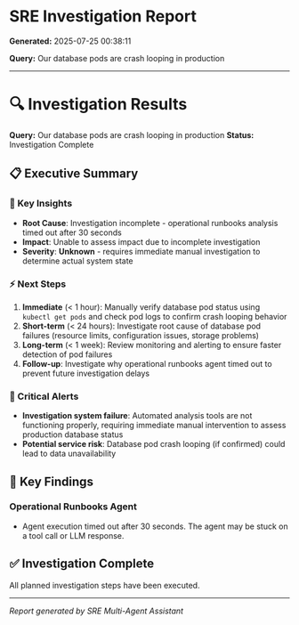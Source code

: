 # SRE Investigation Report

**Generated:** 2025-07-25 00:38:11

**Query:** Our database pods are crash looping in production

---

# 🔍 Investigation Results

**Query:** Our database pods are crash looping in production
**Status:** Investigation Complete

## 📋 Executive Summary

### 🎯 Key Insights
- **Root Cause**: Investigation incomplete - operational runbooks analysis timed out after 30 seconds
- **Impact**: Unable to assess impact due to incomplete investigation
- **Severity**: **Unknown** - requires immediate manual investigation to determine actual system state

### ⚡ Next Steps
1. **Immediate** (< 1 hour): Manually verify database pod status using `kubectl get pods` and check pod logs to confirm crash looping behavior
2. **Short-term** (< 24 hours): Investigate root cause of database pod failures (resource limits, configuration issues, storage problems)
3. **Long-term** (< 1 week): Review monitoring and alerting to ensure faster detection of pod failures
4. **Follow-up**: Investigate why operational runbooks agent timed out to prevent future investigation delays

### 🚨 Critical Alerts
- **Investigation system failure**: Automated analysis tools are not functioning properly, requiring immediate manual intervention to assess production database status
- **Potential service risk**: Database pod crash looping (if confirmed) could lead to data unavailability

## 🎯 Key Findings

### Operational Runbooks Agent
- Agent execution timed out after 30 seconds. The agent may be stuck on a tool call or LLM response.

## ✅ Investigation Complete

All planned investigation steps have been executed.


---
*Report generated by SRE Multi-Agent Assistant*
